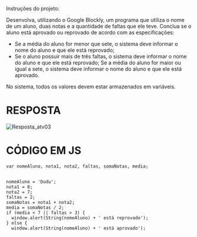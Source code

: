Instruções do projeto:

Desenvolva, utilizando o Google Blockly, um programa que utiliza o nome de um aluno, duas notas e a quantidade de faltas que ele teve. 
Conclua se o aluno está aprovado ou reprovado de acordo com as especificações:
 
- Se a média do aluno for menor que sete, o sistema deve informar o nome do aluno e que ele está reprovado;
- Se o aluno possuir mais de três faltas, o sistema deve informar o nome do aluno e que ele está reprovado;
Se a média do aluno for maior ou igual a sete, o sistema deve informar o nome do aluno e que ele está aprovado.

No sistema, todos os valores devem estar armazenados em variáveis.

# RESPOSTA
![Resposta_atv03](https://github.com/jedsonjhones/Softex-Backend/assets/39849707/ca41b15c-7da2-40e4-92c5-e1a51d840541)





# CÓDIGO EM JS

```JS
var nomeAluno, nota1, nota2, faltas, somaNotas, media;


nomeAluno = 'Dudu';
nota1 = 8;
nota2 = 7;
faltas = 2;
somaNotas = nota1 + nota2;
media = somaNotas / 2;
if (media < 7 || faltas > 3) {
  window.alert(String(nomeAluno) + ' está reprovado');
} else {
  window.alert(String(nomeAluno) + ' está aprovado');

```
